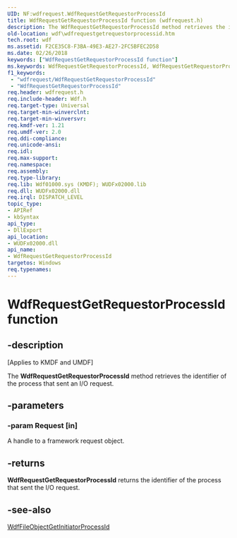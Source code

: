 ```yaml
---
UID: NF:wdfrequest.WdfRequestGetRequestorProcessId
title: WdfRequestGetRequestorProcessId function (wdfrequest.h)
description: The WdfRequestGetRequestorProcessId method retrieves the identifier of the process that sent an I/O request.
old-location: wdf\wdfrequestgetrequestorprocessid.htm
tech.root: wdf
ms.assetid: F2CE35C8-F3BA-49E3-AE27-2FC5BFEC2D58
ms.date: 02/26/2018
keywords: ["WdfRequestGetRequestorProcessId function"]
ms.keywords: WdfRequestGetRequestorProcessId, WdfRequestGetRequestorProcessId method, wdf.wdfrequestgetrequestorprocessid, wdfrequest/WdfRequestGetRequestorProcessId
f1_keywords:
 - "wdfrequest/WdfRequestGetRequestorProcessId"
 - "WdfRequestGetRequestorProcessId"
req.header: wdfrequest.h
req.include-header: Wdf.h
req.target-type: Universal
req.target-min-winverclnt: 
req.target-min-winversvr: 
req.kmdf-ver: 1.21
req.umdf-ver: 2.0
req.ddi-compliance: 
req.unicode-ansi: 
req.idl: 
req.max-support: 
req.namespace: 
req.assembly: 
req.type-library: 
req.lib: Wdf01000.sys (KMDF); WUDFx02000.lib
req.dll: WUDFx02000.dll
req.irql: DISPATCH_LEVEL
topic_type:
- APIRef
- kbSyntax
api_type:
- DllExport
api_location:
- WUDFx02000.dll
api_name:
- WdfRequestGetRequestorProcessId
targetos: Windows
req.typenames: 
---
```


# WdfRequestGetRequestorProcessId function


## -description


<p class="CCE_Message">[Applies to KMDF and UMDF]</p>

The <b>WdfRequestGetRequestorProcessId</b> method retrieves the identifier of the process that sent an I/O request.


## -parameters




### -param Request [in]

A handle to a framework request object.


## -returns



<b>WdfRequestGetRequestorProcessId</b> returns the identifier of the process that sent the I/O request.




## -see-also




<a href="https://docs.microsoft.com/windows-hardware/drivers/ddi/wdffileobject/nf-wdffileobject-wdffileobjectgetinitiatorprocessid">WdfFileObjectGetInitiatorProcessId</a>
 

 

